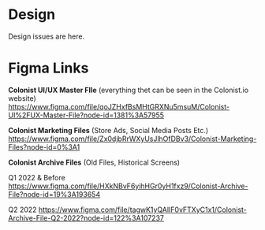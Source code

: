 # Design

Design issues are here.

# Figma Links
**Colonist UI/UX Master FIle** (everything thet can be seen in the Colonist.io website)
https://www.figma.com/file/qoJZHxfBsMHtGRXNu5msuM/Colonist-UI%2FUX-Master-File?node-id=1381%3A57955

**Colonist Marketing Files** (Store Ads, Social Media Posts Etc.)
https://www.figma.com/file/Zx0djbRrWXyUsJlhOfDBv3/Colonist-Marketing-Files?node-id=0%3A1

**Colonist Archive Files** (Old Files, Historical Screens)

Q1 2022 & Before https://www.figma.com/file/HXkNBvF6yihHGr0yH1fxz9/Colonist-Archive-File?node-id=19%3A193654

Q2 2022 https://www.figma.com/file/tagwK1yQAlIF0vFTXyC1x1/Colonist-Archive-File-Q2-2022?node-id=122%3A107237
